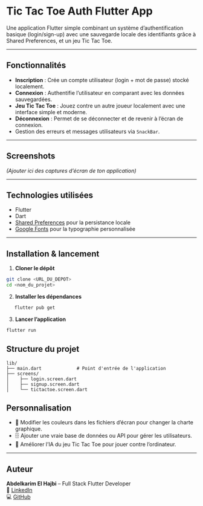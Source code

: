 # Tic Tac Toe Auth Flutter App

Une application Flutter simple combinant un système d’authentification basique (login/sign-up) avec une sauvegarde locale des identifiants grâce à Shared Preferences, et un jeu Tic Tac Toe.

---

## Fonctionnalités

- **Inscription** : Crée un compte utilisateur (login + mot de passe) stocké localement.
- **Connexion** : Authentifie l’utilisateur en comparant avec les données sauvegardées.
- **Jeu Tic Tac Toe** : Jouez contre un autre joueur localement avec une interface simple et moderne.
- **Déconnexion** : Permet de se déconnecter et de revenir à l’écran de connexion.
- Gestion des erreurs et messages utilisateurs via `SnackBar`.

---

## Screenshots

*(Ajouter ici des captures d’écran de ton application)*

---

## Technologies utilisées

- Flutter
- Dart
- [Shared Preferences](https://pub.dev/packages/shared_preferences) pour la persistance locale
- [Google Fonts](https://pub.dev/packages/google_fonts) pour la typographie personnalisée

---

## Installation & lancement

1. **Cloner le dépôt**

```bash
git clone <URL_DU_DEPOT>
cd <nom_du_projet>
```
2. **Installer les dépendances**
```bash
   flutter pub get
```
3. **Lancer l’application**
```bash
flutter run
```
## Structure du projet
```
lib/
├── main.dart             # Point d'entrée de l'application
├── screens/
│    ├── login.screen.dart
│    ├── signup.screen.dart
│    └── tictactoe.screen.dart
```
## Personnalisation

- 🎨 Modifier les couleurs dans les fichiers d’écran pour changer la charte graphique.
- 🗄️ Ajouter une vraie base de données ou API pour gérer les utilisateurs.
- 🧠 Améliorer l’IA du jeu Tic Tac Toe pour jouer contre l’ordinateur.

---

## Auteur

**Abdelkarim El Hajbi** – Full Stack Flutter Developer  
🔗 [LinkedIn](https://www.linkedin.com/in/abdelkarim-el-hajbi)  
💻 [GitHub](https://github.com/abdelkarimel)


